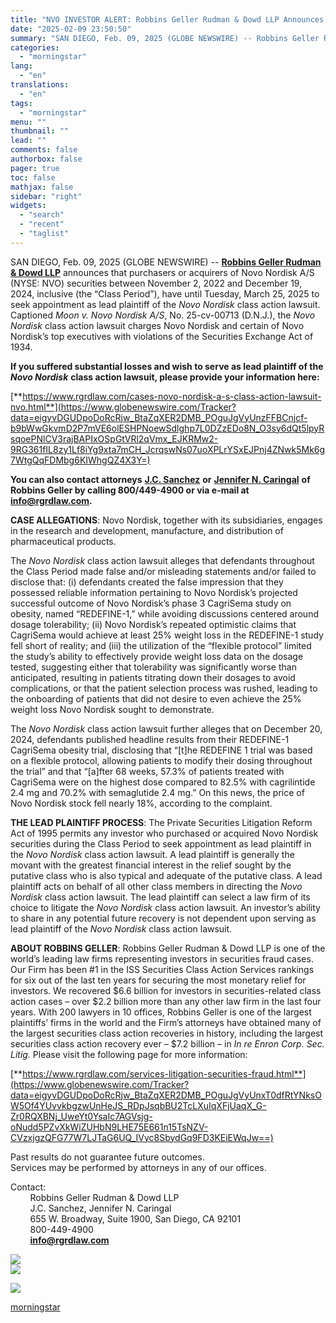 ```yaml
---
title: "NVO INVESTOR ALERT: Robbins Geller Rudman & Dowd LLP Announces that Novo Nordisk A/S Investors with Substantial Losses Have Opportunity to Lead Investor Class Action Lawsuit"
date: "2025-02-09 23:50:50"
summary: "SAN DIEGO, Feb. 09, 2025 (GLOBE NEWSWIRE) -- Robbins Geller Rudman &amp; Dowd LLP announces that purchasers or acquirers of Novo Nordisk A/S (NYSE: NVO) securities between November 2, 2022 and December 19, 2024, inclusive (the “Class Period”), have until Tuesday, March 25, 2025 to seek appointment as lead plaintiff..."
categories:
  - "morningstar"
lang:
  - "en"
translations:
  - "en"
tags:
  - "morningstar"
menu: ""
thumbnail: ""
lead: ""
comments: false
authorbox: false
pager: true
toc: false
mathjax: false
sidebar: "right"
widgets:
  - "search"
  - "recent"
  - "taglist"
---
```


SAN DIEGO, Feb. 09, 2025 (GLOBE NEWSWIRE) -- [**Robbins Geller Rudman & Dowd LLP**](https://www.globenewswire.com/Tracker?data=gSdf38AZqpQTVkq8tGhw-8OsJL_C6sIqxaxzNDOQN6RToRUrQxC-NThE47mUw9p4Ot84ak3y-4B7lIvVdEN5PTRnF4DOUZJraCdbV01UfZqJKVhPeUW7fkfRzOHgFZMEN4g_YafX3Dxo1g5MmTAQYw8x2-q9I9-wthMSXcPtySjQffc7V5Hc0YSin2RVUhDF) announces that purchasers or acquirers of Novo Nordisk A/S (NYSE: NVO) securities between November 2, 2022 and December 19, 2024, inclusive (the “Class Period”), have until Tuesday, March 25, 2025 to seek appointment as lead plaintiff of the *Novo Nordisk* class action lawsuit. Captioned *Moon v. Novo Nordisk A/S*, No. 25-cv-00713 (D.N.J.), the *Novo Nordisk* class action lawsuit charges Novo Nordisk and certain of Novo Nordisk’s top executives with violations of the Securities Exchange Act of 1934.

**If you suffered substantial losses and wish to serve as lead plaintiff of the** ***Novo Nordisk*** **class action lawsuit, please provide your information here:**

[**https://www.rgrdlaw.com/cases-novo-nordisk-a-s-class-action-lawsuit-nvo.html**](https://www.globenewswire.com/Tracker?data=eigyvDGUDpoDoRcRjw_BtaZqXER2DMB_POguJgVyUnzFFBCnjcf-b9bWwGkvmD2P7mVE6olESHPNoewSdlghp7L0DZzEDo8N_O3sy6dQt5lpyRsqoePNlCV3rajBAPIxOSpGtVRl2qVmx_EJKRMw2-9RG361fIL8zy1Lf8iYg9xta7mCH_JcrqswNs07uoXPLrYSxEJPnj4ZNwk5Mk6g7WtgQqFDMbg6KIWhgQZ4X3Y=)

**You can also contact attorneys** [**J.C. Sanchez**](https://www.globenewswire.com/Tracker?data=F6MSec1vYpTJLj3i5Q5u7CvlXfc9W7tHNJZUeeyMJs6UgYSmqhyopPAP_IVZDVeqiCVn4Oc20VME2n-3OUWhGkGgL7rzjluUTlzdFp6ZFSn0SL9prgfaKwyYrgxsonqHwgALEk-kcxz0E_QS2dyXLw==) **or** [**Jennifer N. Caringal**](https://www.globenewswire.com/Tracker?data=acQI2M2moLQffVQn-k-RkoogCXZT08KzDnMI1Iuk8QlmZkVWiQEB9uA3XFCCDcPhehd3eba1hY2Tn-eolLdl3Dt7eLrz3_4_Cg2tMV2WoEkrgXI1erimrkg_Rz3fkPlCUe99Eqgtu1J5KT14fOx4WPMfNv4o1pn-gV8A4IXQF-I=) **of Robbins Geller by calling 800/449-4900 or via e-mail at** [**info@rgrdlaw.com**](https://www.globenewswire.com/Tracker?data=MwRW_gRRsueD1HChOrDGJ9J0ho_l2-lE0OOSnIKfoYNug7UwCvX8dFOgGMItry30BTqWFla3N-9pS3zuyQ8tPA==)**.**

**CASE ALLEGATIONS**: Novo Nordisk, together with its subsidiaries, engages in the research and development, manufacture, and distribution of pharmaceutical products.

The *Novo Nordisk* class action lawsuit alleges that defendants throughout the Class Period made false and/or misleading statements and/or failed to disclose that: (i) defendants created the false impression that they possessed reliable information pertaining to Novo Nordisk’s projected successful outcome of Novo Nordisk’s phase 3 CagriSema study on obesity, named “REDEFINE-1,” while avoiding discussions centered around dosage tolerability; (ii) Novo Nordisk’s repeated optimistic claims that CagriSema would achieve at least 25% weight loss in the REDEFINE-1 study fell short of reality; and (iii) the utilization of the “flexible protocol” limited the study’s ability to effectively provide weight loss data on the dosage tested, suggesting either that tolerability was significantly worse than anticipated, resulting in patients titrating down their dosages to avoid complications, or that the patient selection process was rushed, leading to the onboarding of patients that did not desire to even achieve the 25% weight loss Novo Nordisk sought to demonstrate.

The *Novo Nordisk* class action lawsuit further alleges that on December 20, 2024, defendants published headline results from their REDEFINE-1 CagriSema obesity trial, disclosing that “[t]he REDEFINE 1 trial was based on a flexible protocol, allowing patients to modify their dosing throughout the trial” and that “[a]fter 68 weeks, 57.3% of patients treated with CagriSema were on the highest dose compared to 82.5% with cagrilintide 2.4 mg and 70.2% with semaglutide 2.4 mg.” On this news, the price of Novo Nordisk stock fell nearly 18%, according to the complaint.

**THE LEAD PLAINTIFF PROCESS**: The Private Securities Litigation Reform Act of 1995 permits any investor who purchased or acquired Novo Nordisk securities during the Class Period to seek appointment as lead plaintiff in the *Novo Nordisk* class action lawsuit. A lead plaintiff is generally the movant with the greatest financial interest in the relief sought by the putative class who is also typical and adequate of the putative class. A lead plaintiff acts on behalf of all other class members in directing the *Novo Nordisk* class action lawsuit. The lead plaintiff can select a law firm of its choice to litigate the *Novo Nordisk* class action lawsuit. An investor’s ability to share in any potential future recovery is not dependent upon serving as lead plaintiff of the *Novo Nordisk* class action lawsuit.

**ABOUT ROBBINS GELLER**: Robbins Geller Rudman & Dowd LLP is one of the world’s leading law firms representing investors in securities fraud cases. Our Firm has been #1 in the ISS Securities Class Action Services rankings for six out of the last ten years for securing the most monetary relief for investors. We recovered $6.6 billion for investors in securities-related class action cases – over $2.2 billion more than any other law firm in the last four years. With 200 lawyers in 10 offices, Robbins Geller is one of the largest plaintiffs’ firms in the world and the Firm’s attorneys have obtained many of the largest securities class action recoveries in history, including the largest securities class action recovery ever – $7.2 billion – in *In re Enron Corp. Sec. Litig.* Please visit the following page for more information:

[**https://www.rgrdlaw.com/services-litigation-securities-fraud.html**](https://www.globenewswire.com/Tracker?data=eigyvDGUDpoDoRcRjw_BtaZqXER2DMB_POguJgVyUnxT0dfRtYNksOW5Of4YUvvkbgzwUnHeJS_RDpJsqbBU2TcLXuIqXFjUaqX_G-Zr0RQXBNj_UweYt0YsaIc7AGVsjg-oNudd5PZvXkWiZUHbN9LHE75E661n15TsNZV-CVzxjgzQFG77W7LJTaG6UQ_IVyc8SbydGq9FD3KEiEWqJw==)

Past results do not guarantee future outcomes.   
Services may be performed by attorneys in any of our offices.

Contact:  
        Robbins Geller Rudman & Dowd LLP   
        J.C. Sanchez, Jennifer N. Caringal  
        655 W. Broadway, Suite 1900, San Diego, CA 92101   
        800-449-4900   
        [**info@rgrdlaw.com**](https://www.globenewswire.com/Tracker?data=MwRW_gRRsueD1HChOrDGJ-8T1RcTcK6xyWRYZ54fgOjBIirg57DF6YAEDjzz0dSV-SN76JlG_uF7iHTIfrWlkA==)

 ![](https://www.globenewswire.com/newsroom/ti?nf=OTM1NTA4OSM2NzQxNTM5IzIxMzY1Nzk=)   
 ![](https://ml.globenewswire.com/media/ZmFjYmIwYjMtYWQ0NS00NTgwLWExNzItZGQyMTI1MjBiMmZkLTExNDgxNTA=/tiny/Robbins-Geller-Rudman-Dowd-LLP.png)

 [![](https://ml.globenewswire.com/media/a2879a30-a9fa-457e-97f6-7e2cd2528b7b/small/rgrd-logo-2-jpg.jpg)](https://www.globenewswire.com/NewsRoom/AttachmentNg/a2879a30-a9fa-457e-97f6-7e2cd2528b7b)

[morningstar](https://www.morningstar.com/news/globe-newswire/9355089/nvo-investor-alert-robbins-geller-rudman-dowd-llp-announces-that-novo-nordisk-as-investors-with-substantial-losses-have-opportunity-to-lead-investor-class-action-lawsuit)
